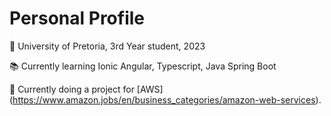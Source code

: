 # Personal Profile

🏫 University of Pretoria, 3rd Year student, 2023

📚 Currently learning Ionic Angular, Typescript, Java Spring Boot

🔖 Currently doing a project for [AWS] (https://www.amazon.jobs/en/business_categories/amazon-web-services).
